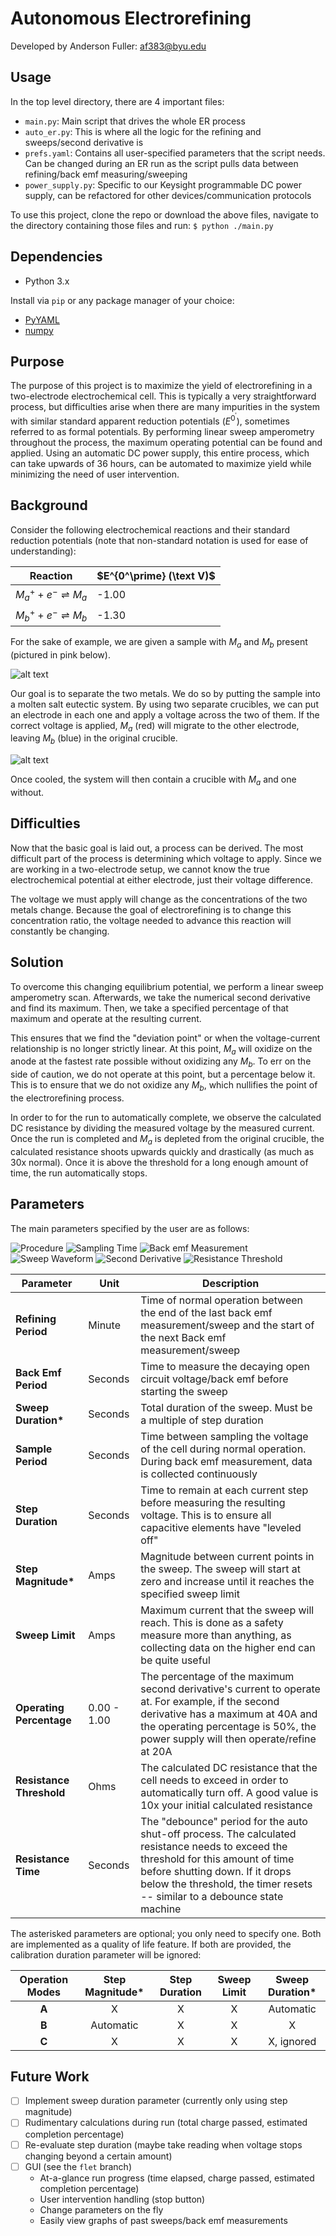 # Autonomous Electrorefining

Developed by Anderson Fuller: [af383@byu.edu](docs/mailto:af383@byu.edu)

## Usage

In the top level directory, there are 4 important files:

* `main.py`: Main script that drives the whole ER process
* `auto_er.py`: This is where all the logic for the refining and sweeps/second derivative  is
* `prefs.yaml`: Contains all user-specified parameters that the script needs. Can be changed during an ER run as the script pulls data between refining/back emf measuring/sweeping
* `power_supply.py`: Specific to our Keysight programmable DC power supply, can be refactored for other devices/communication protocols

To use this project, clone the repo or download the above files, navigate to the directory containing those files and run: `$ python ./main.py`

## Dependencies

* Python 3.x

Install via `pip` or any package manager of your choice:

* [PyYAML](https://pypi.org/project/PyYAML/)
* [numpy](https://pypi.org/project/numpy/)

## Purpose

The purpose of this project is to maximize the yield of electrorefining in a two-electrode electrochemical cell. This is typically a very straightforward process, but difficulties arise when there are many impurities in the system with similar standard apparent reduction potentials ($E^{0^\prime}$), sometimes referred to as formal potentials. By performing linear sweep amperometry throughout the process, the maximum operating potential can be found and applied. Using an automatic DC power supply, this entire process, which can take upwards of 36 hours, can be automated to maximize yield while minimizing the need of user intervention.

## Background

Consider the following electrochemical reactions and their standard reduction potentials (note that non-standard notation is used for ease of understanding):

| Reaction                            | $E^{0^\prime} (\text V)$ |
| ----------------------------------- | ------------------------ |
| $M_a^+ + e^-\rightleftharpoons M_a$ | -1.00                    |
| $M_b^+ + e^-\rightleftharpoons M_b$ | -1.30                    |

For the sake of example, we are given a sample with $M_a$ and $M_b$ present (pictured in pink below).

![alt text](docs/start.png)

Our goal is to separate the two metals. We do so by putting the sample into a molten salt eutectic system. By using two separate crucibles, we can put an electrode in each one and apply a voltage across the two of them. If the correct voltage is applied, $M_a$ (red) will migrate to the other electrode, leaving $M_b$ (blue) in the original crucible.

![alt text](docs/done.png)

Once cooled, the system will then contain a crucible with $M_a$ and one without.

## Difficulties

Now that the basic goal is laid out, a process can be derived. The most difficult part of the process is determining which voltage to apply. Since we are working in a two-electrode setup, we cannot know the true electrochemical potential at either electrode, just their voltage difference.

The voltage we must apply will change as the concentrations of the two metals change. Because the goal of electrorefining is to change this concentration ratio, the voltage needed to advance this reaction will constantly be changing.

## Solution

To overcome this changing equilibrium potential, we perform a linear sweep amperometry scan. Afterwards, we take the numerical second derivative and find its maximum. Then, we take a specified percentage of that maximum and operate at the resulting current.

This ensures that we find the "deviation point" or when the voltage-current relationship is no longer strictly linear. At this point, $M_a$ will oxidize on the anode at the fastest rate possible without oxidizing any $M_b$. To err on the side of caution, we do not operate at this point, but a percentage below it. This is to ensure that we do not oxidize any $M_b$, which nullifies the point of the electrorefining process.

In order to for the run to automatically complete, we observe the calculated DC resistance by dividing the measured voltage by the measured current. Once the run is completed and $M_a$ is depleted from the original crucible, the calculated resistance shoots upwards quickly and drastically (as much as 30x normal). Once it is above the threshold for a long enough amount of time, the run automatically stops.

## Parameters

The main parameters specified by the user are as follows:

![Procedure](docs/procedure.png)
![Sampling Time](docs/sample.png)
![Back emf Measurement](docs/back-emf.png)
![Sweep Waveform](docs/sweep.png)
![Second Derivative](docs/second-div.png)
![Resistance Threshold](docs/resistance.png)

| Parameter                | Unit        | Description                                                                                                                                                                                                                                         |
| ------------------------ | ----------- | --------------------------------------------------------------------------------------------------------------------------------------------------------------------------------------------------------------------------------------------------- |
| **Refining Period**      | Minute      | Time of normal operation between the end of the last back emf measurement/sweep and the start of the next Back emf measurement/sweep                                                                                                                |
| **Back Emf Period**      | Seconds     | Time to measure the decaying open circuit voltage/back emf before starting the sweep                                                                                                                                                                |
| **Sweep Duration\***     | Seconds     | Total duration of the sweep. Must be a multiple of step duration                                                                                                                                                                                    |
| **Sample Period**        | Seconds     | Time between sampling the voltage of the cell during normal operation. During back emf measurement, data is collected continuously                                                                                                                   |
| **Step Duration**        | Seconds     | Time to remain at each current step before measuring the resulting voltage. This is to ensure all capacitive  elements have "leveled off"                                                                                                            |
| **Step Magnitude\***     | Amps        | Magnitude between current points in the sweep. The sweep will start at zero and increase until it reaches the specified sweep limit                                                                                                                 |
| **Sweep Limit**          | Amps        | Maximum current that the sweep will reach. This is done as a safety measure more than anything, as collecting data on the higher end can be quite useful                                                                                            |
| **Operating Percentage** | 0.00 - 1.00 | The percentage of the maximum second derivative's current to operate at. For example, if the second derivative has a maximum at 40A and the operating percentage is 50%, the power supply will then operate/refine at 20A                           |
| **Resistance Threshold** | Ohms        | The calculated DC resistance that the cell needs to exceed in order to automatically turn off. A good value is 10x your initial calculated resistance                                                                                                |
| **Resistance Time**      | Seconds     | The "debounce" period for the auto shut-off process. The calculated resistance needs to exceed the threshold for this amount of time before shutting down. If it drops below the threshold, the timer resets -- similar to a debounce state machine |

The asterisked parameters are optional; you only need to specify one. Both are implemented as a quality of life feature. If both are provided, the calibration duration parameter will be ignored:

| Operation Modes | Step Magnitude* | Step Duration | Sweep Limit | Sweep Duration* |
| :-------------: | :-------------: | :-----------: | :---------: | :-------------: |
|      **A**      |        X        |       X       |      X      |    Automatic    |
|      **B**      |    Automatic    |       X       |      X      |        X        |
|      **C**      |        X        |       X       |      X      |   X, ignored    |

## Future Work

* [ ] Implement sweep duration parameter (currently only using step magnitude)
* [ ] Rudimentary calculations during run (total charge passed, estimated completion percentage)
* [ ] Re-evaluate step duration (maybe take reading when voltage stops changing beyond a certain amount)
* [ ] GUI (see the `flet` branch)
  * At-a-glance run progress (time elapsed, charge passed, estimated completion percentage)
  * User intervention handling (stop button)
  * Change parameters on the fly
  * Easily view graphs of past sweeps/back emf measurements

<!--

diagrams:

        https://www.desmos.com/calculator/cnfgl0nqbr
        https://www.desmos.com/calculator/vav48ojkwn
        https://www.desmos.com/calculator/msjydh5wgm
        https://www.desmos.com/calculator/krfqa2l97h
        https://www.desmos.com/calculator/uzhmusnkfg
        https://www.desmos.com/calculator/s6i6tq6nnx

-->